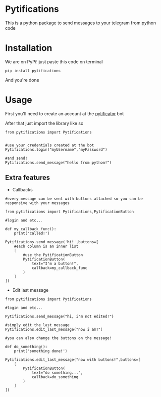 # Pytifications

This is a python package to send messages to your telegram from python code

# Installation

We are on PyPi! just paste this code on terminal

    pip install pytifications

And you're done

# Usage

First you'll need to create an account at the [pytificator](https://t.me/pytificator_bot) bot

After that just import the library like so
    
    from pytifications import Pytifications


    #use your credentials created at the bot
    Pytifications.login("myUsername","myPassword")

    #and send!
    Pytifications.send_message("hello from python!")
    

## Extra features

* Callbacks

```
#every message can be sent with buttons attached so you can be responsive with your messages

from pytifications import Pytifications,PytificationButton

#login and etc...

def my_callback_func():
    print('called!')

Pytifications.send_message('hi!',buttons=[
    #each column is an inner list
    [
        #use the PytificationButton
        PytificationButton(
            text="I'm a button!",
            callback=my_callback_func
        )
    ]
])
```
* Edit last message
```
from pytifications import Pytifications

#login and etc...

Pytifications.send_message("hi, i'm not edited!")

#simply edit the last message
Pytifications.edit_last_message("now i am!")

#you can also change the buttons on the message!

def do_something():
    print('something done!')

Pytifications.edit_last_message("now with buttons!",buttons=[
    [
        PytificationButton(
            text="do something...",
            callback=do_something
        )
    ]
])
```


    
    

